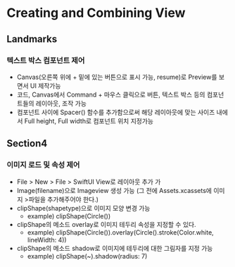 # Creating and Combining View

## Landmarks

### 텍스트 박스 컴포넌트 제어 ###

* Canvas(오른쪽 위에 + 밑에 있는 버튼으로 표시 가능, resume)로 Preview를 보면서 UI 제작가능
* 코드, Canvas에서 Command + 마우스 클릭으로 버튼, 텍스트 박스 등의 컴포넌트들의 레이아웃, 조작 가능
* 컴포넌트 사이에 Spacer() 함수를 추가함으로써 해당 레이아웃에 맞는 사이즈 내에서 Full height, Full width로 컴포넌트 위치 지정가능

## Section4

### 이미지 로드 및 속성 제어 ###

* File > New > File > SwiftUI View로 레이아웃 추가 가
* Image(filename)으로 Imageview 생성 가능 (그 전에 Assets.xcassets에 이미지 >파일을 추가해주어야 한다.)
* clipShape(shapetype)으로 이미지 모양 변경 가능
    * example) clipShape(Circle())
* clipShape의 메소드 overlay로 이미지 테두리 속성을 지정할 수 있다.
    * example) clipShape(Circle()).overlay(Circle().stroke(Color.white, lineWidth: 4))
* clipShape의 메소드 shadow로 이미지에 테두리에 대한 그림자를 지정 가능
    * example) clipShape(~).shadow(radius: 7)

